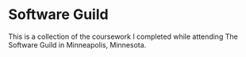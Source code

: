 # Software Guild

This is a collection of the coursework I completed while attending The Software Guild in Minneapolis, Minnesota.
